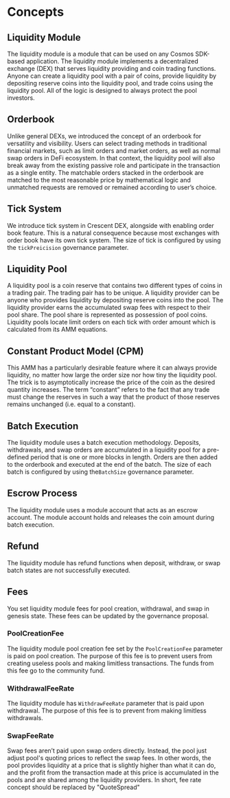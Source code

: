 <!-- order: 1 -->

# Concepts

## Liquidity Module

The liquidity module is a module that can be used on any Cosmos SDK-based application. The liquidity module implements a decentralized exchange (DEX) that serves liquidity providing and coin trading functions. Anyone can create a liquidity pool with a pair of coins, provide liquidity by depositing reserve coins into the liquidity pool, and trade coins using the liquidity pool. All of the logic is designed to always protect the pool investors.

## Orderbook

Unlike general DEXs, we introduced the concept of an orderbook for versatility and visibility. Users can select trading methods in traditional financial markets, such as limit orders and market orders, as well as normal swap orders in DeFi ecosystem. In that context, the liquidity pool will also break away from the existing passive role and participate in the transaction as a single entity. The matchable orders stacked in the orderbook are matched to the most reasonable price by mathematical logic and unmatched requests are removed or remained according to user’s choice.

## Tick System

We introduce tick system in Crescent DEX, alongside with enabling order book feature. This is a natural consequence because most exchanges with order book have its own tick system. The size of tick is configured by using the `tickPreicision` governance parameter.

## Liquidity Pool

A liquidity pool is a coin reserve that contains two different types of coins in a trading pair. The trading pair has to be unique. A liquidity provider can be anyone who provides liquidity by depositing reserve coins into the pool. The liquidity provider earns the accumulated swap fees with respect to their pool share. The pool share is represented as possession of pool coins. Liquidity pools locate limit orders on each tick with order amount which is calculated from its AMM equations.

## Constant Product Model (CPM)

This AMM has a particularly desirable feature where it can always provide liquidity, no matter how large the order size nor how tiny the liquidity pool. The trick is to asymptotically increase the price of the coin as the desired quantity increases. The term “constant” refers to the fact that any trade must change the reserves in such a way that the product of those reserves remains unchanged (i.e. equal to a constant).

## Batch Execution

The liquidity module uses a batch execution methodology. Deposits, withdrawals, and swap orders are accumulated in a liquidity pool for a pre-defined period that is one or more blocks in length. Orders are then added to the orderbook and executed at the end of the batch. The size of each batch is configured by using the`BatchSize` governance parameter.

## Escrow Process

The liquidity module uses a module account that acts as an escrow account. The module account holds and releases the coin amount during batch execution.

## Refund

The liquidity module has refund functions when deposit, withdraw, or swap batch states are not successfully executed.

## Fees

You set liquidity module fees for pool creation, withdrawal, and swap in genesis state. These fees can be updated by the governance proposal.

### PoolCreationFee

The liquidity module pool creation fee set by the `PoolCreationFee` parameter is paid on pool creation. The purpose of this fee is to prevent users from creating useless pools and making limitless transactions. The funds from this fee go to the community fund.

### WithdrawalFeeRate

The liquidity module has `WithdrawFeeRate` parameter that is paid upon withdrawal. The purpose of this fee is to prevent from making limitless withdrawals.

### SwapFeeRate

Swap fees aren’t paid upon swap orders directly. Instead, the pool just adjust pool's quoting prices to reflect the swap fees. In other words, the pool provides liquidity at a price that is slightly higher than what it can do, and the profit from the transaction made at this price is accumulated in the pools and are shared among the liquidity providers. In short, fee rate concept should be replaced by "QuoteSpread"
